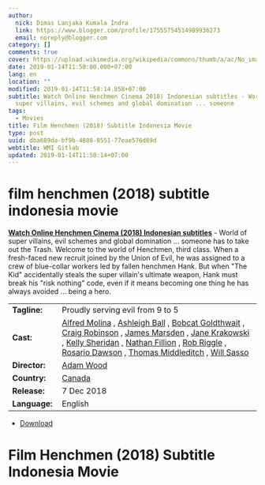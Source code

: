 ```yaml
---
author:
  nick: Dimas Lanjaka Kumala Indra
  link: https://www.blogger.com/profile/17555754514989936273
  email: noreply@blogger.com
category: []
comments: true
cover: https://upload.wikimedia.org/wikipedia/commons/thumb/a/ac/No_image_available.svg/2048px-No_image_available.svg.png
date: 2019-01-14T11:50:00.000+07:00
lang: en
location: ""
modified: 2019-01-14T11:50:14.858+07:00
subtitle: Watch Online Henchmen Cinema 2018) Indonesian subtitles - World of
  super villains, evil schemes and global domination ... someone
tags:
  - Movies
title: Film Henchmen (2018) Subtitle Indonesia Movie
type: post
uuid: dba689da-bf9b-4888-8551-77eae576d69d
webtitle: WMI Gitlab
updated: 2019-01-14T11:50:14+07:00
---
```


<h1 for="title" class="notranslate">film henchmen (2018) subtitle indonesia  movie</h1>  <div>  <div class="entry-content entry-content-single" itemprop="description">  <p> <span class="notranslate"> <strong><a href="http://web-manajemen.blogspot.com/p/search.html?q=henchmen%202018">Watch Online Henchmen Cinema (2018) Indonesian subtitles</a></strong> - World of super villains, evil schemes and global domination ... someone has to take out the Trash.</span> <span class="notranslate"> Welcome to the world of Henchmen, third class.</span> <span class="notranslate"> When a fresh-faced new recruit joined by the Union of Evil, he was assigned to a crew of blue-collar workers led by fallen henchmen Hank.</span> <span class="notranslate"> But when "The Kid" accidentally steals the super villain's ultimate weapon, Hank must break his "risk nothing" code, even if it means becoming one thing he has always avoided ... being a hero.</span> </p>  <table>  <tbody><tr>  <td width="20%"> <span class="notranslate"> <strong>Tagline:</strong></span> </td>  <td> <span class="notranslate"> Proudly serving evil from 9 to 5</span> </td>  </tr>  <tr>  <td width="20%"> <span class="notranslate"> <strong>Cast:</strong></span> </td>  <td> <span class="notranslate"> <span><span><a href="http://web-manajemen.blogspot.com/p/search.html?q=cast%20alfred%20molina" rel="tag">Alfred Molina</a></span></span> , <span><span><a href="http://web-manajemen.blogspot.com/p/search.html?q=cast%20ashleigh%20ball" rel="tag">Ashleigh Ball</a></span></span> , <span><span><a href="http://web-manajemen.blogspot.com/p/search.html?q=cast%20bobcat%20goldthwait" rel="tag">Bobcat Goldthwait</a></span></span> , <span><span><a href="http://web-manajemen.blogspot.com/p/search.html?q=cast%20craig%20robinson" rel="tag">Craig Robinson</a></span></span> , <span><span><a href="http://web-manajemen.blogspot.com/p/search.html?q=cast%20james%20marsden" rel="tag">James Marsden</a></span></span> , <span><span><a href="http://web-manajemen.blogspot.com/p/search.html?q=cast%20jane%20krakowski" rel="tag">Jane Krakowski</a></span></span> , <span><span><a href="http://web-manajemen.blogspot.com/p/search.html?q=cast%20kelly%20sheridan" rel="tag">Kelly Sheridan</a></span></span> , <span><span><a href="http://web-manajemen.blogspot.com/p/search.html?q=cast%20nathan%20fillion" rel="tag">Nathan Fillion</a></span></span> , <span><span><a href="http://web-manajemen.blogspot.com/p/search.html?q=cast%20rob%20riggle" rel="tag">Rob Riggle</a></span></span> , <span><span><a href="http://web-manajemen.blogspot.com/p/search.html?q=cast%20rosario%20dawson" rel="tag">Rosario Dawson</a></span></span> , <span><span><a href="http://web-manajemen.blogspot.com/p/search.html?q=cast%20thomas%20middleditch" rel="tag">Thomas Middleditch</a></span></span> , <span><span><a href="http://web-manajemen.blogspot.com/p/search.html?q=cast%20will%20sasso" rel="tag">Will Sasso</a></span></span></span> </td>  </tr>  <tr>  <td width="20%"> <span class="notranslate"> <strong>Director:</strong></span> </td>  <td> <span class="notranslate"> <span><span><a href="http://web-manajemen.blogspot.com/p/search.html?q=director%20adam%20wood" rel="tag">Adam Wood</a></span></span></span> </td>  </tr>  <tr>  <td width="20%"> <span class="notranslate"> <strong>Country:</strong></span> </td>  <td> <span class="notranslate"> <span><a href="http://web-manajemen.blogspot.com/p/search.html?q=country%20canada" rel="tag">Canada</a></span></span> </td>  </tr>  <tr>  <td width="20%"> <span class="notranslate"> <strong>Release:</strong></span> </td>  <td><time itemprop="dateCreated" datetime="2018-12-07T00:00:00+00:00"><span class="notranslate"> <span>7 Dec 2018</span></span> </time></td>  </tr>  <tr>  <td width="20%"> <span class="notranslate"> <strong>Language:</strong></span> </td>  <td> <span class="notranslate"> <span property="inLanguage">English</span></span> </td>  </tr>  </tbody></table>  <p></p>  <div id="download" class="gmr-download-wrap clearfix"><ul class="list-inline gmr-download-list clearfix"><li> <a href="https://dimaslanjaka.github.io/page/safelink.html?url=aHR0cDovL212ZG93bjIxLmNvbS9oZW5jaG1lbi0yMDE4Lw==" class="button" rel="nofollow" target="_blank" title="Download link 1 Henchmen (2018)"><span class="icon_download" aria-hidden="true"></span></a> <span class="notranslate"> <a href="https://dimaslanjaka.github.io/page/safelink.html?url=aHR0cDovL212ZG93bjIxLmNvbS9oZW5jaG1lbi0yMDE4Lw==" class="button" rel="nofollow" target="_blank" title="Download link 1 Henchmen (2018)">Download</a></span> </li></ul></div>  <div class="gmr-grid idmuvi-core"><div class="row grid-container"><div class="clearfix"></div></div></div>  </div>  <h1 for="title"> <span class="notranslate"> Film Henchmen (2018) Subtitle Indonesia Movie</span> </h1>  </div>  <script src="https://codepen.io/dimaslanjaka/pen/aQRrbR.js"></script>